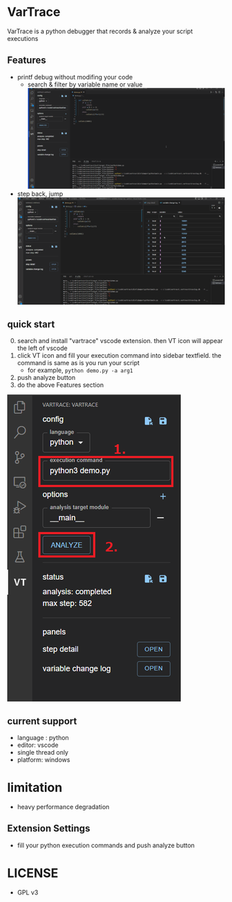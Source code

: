 # VarTrace 
VarTrace is a python debugger that records & analyze your script executions

## Features

* printf debug without modifing your code
  * search & filter by variable name or value
![printf](https://github.com/zat-dev/VarTrace/raw/main/resources/printf_demo.gif)
* step back, jump
![jump](https://github.com/zat-dev/VarTrace/raw/main/resources/step_back_demo.gif)

## quick start
0. search and install "vartrace" vscode extension. then VT icon will appear the left of vscode
1. click VT icon and fill your execution command into sidebar textfield. the command is same as is you run your script 
    * for example, `python demo.py -a arg1`
2. push analyze button
3. do the above Features section

![howto](https://github.com/zat-dev/VarTrace/raw/main/resources/howtorun.png)

## current support

* language : python
* editor: vscode
* single thread only
* platform: windows

# limitation
* heavy performance degradation

## Extension Settings
* fill your python execution commands and push analyze button

# LICENSE
* GPL v3


